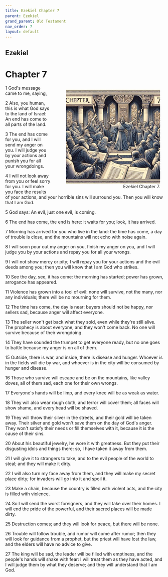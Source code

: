 ```yaml
---
title: Ezekiel Chapter 7
parent: Ezekiel
grand_parent: Old Testament
nav_order: 7
layout: default
---
```


## Ezekiel

# Chapter 7

<figure style="float: right; margin-right: 10px;">
    <img src="/assets/Image/Ezekiel/500/7.jpg" alt="Ezekiel Chapter 7" style="width: 300px; height: 300px; float: right;padding-left: 10px;"/>
    <figcaption style="clear: both;text-align: right;">Ezekiel Chapter 7.</figcaption>
</figure>
1 God's message came to me, saying,

2 Also, you human, this is what God says to the land of Israel: An end has come to all parts of the land.

3 The end has come for you, and I will send my anger on you. I will judge you by your actions and punish you for all your wrongdoings.

4 I will not look away from you or feel sorry for you. I will make you face the results of your actions, and your horrible sins will surround you. Then you will know that I am God.

5 God says: An evil, just one evil, is coming.

6 The end has come, the end is here: it waits for you; look, it has arrived.

7 Morning has arrived for you who live in the land: the time has come, a day of trouble is close, and the mountains will not echo with noise again.

8 I will soon pour out my anger on you, finish my anger on you, and I will judge you by your actions and repay you for all your wrongs.

9 I will not show mercy or pity; I will repay you for your actions and the evil deeds among you; then you will know that I am God who strikes.

10 See the day, see, it has come: the morning has started; power has grown, arrogance has appeared.

11 Violence has grown into a tool of evil: none will survive, not the many, nor any individuals; there will be no mourning for them.

12 The time has come, the day is near: buyers should not be happy, nor sellers sad, because anger will affect everyone.

13 The seller won't get back what they sold, even while they're still alive. The prophecy is about everyone, and they won't come back. No one will survive because of their wrongdoing.

14 They have sounded the trumpet to get everyone ready, but no one goes to battle because my anger is on all of them.

15 Outside, there is war, and inside, there is disease and hunger. Whoever is in the fields will die by war, and whoever is in the city will be consumed by hunger and disease.

16 Those who survive will escape and be on the mountains, like valley doves, all of them sad, each one for their own wrongs.

17 Everyone's hands will be limp, and every knee will be as weak as water.

18 They will also wear rough cloth, and terror will cover them; all faces will show shame, and every head will be shaved.

19 They will throw their silver in the streets, and their gold will be taken away. Their silver and gold won't save them on the day of God's anger. They won't satisfy their needs or fill themselves with it, because it is the cause of their sins.

20 About his beautiful jewelry, he wore it with greatness. But they put their disgusting idols and things there: so, I have taken it away from them.

21 I will give it to strangers to take, and to the evil people of the world to steal; and they will make it dirty.

22 I will also turn my face away from them, and they will make my secret place dirty; for invaders will go into it and spoil it.

23 Make a chain, because the country is filled with violent acts, and the city is filled with violence.

24 So I will send the worst foreigners, and they will take over their homes. I will end the pride of the powerful, and their sacred places will be made dirty.

25 Destruction comes; and they will look for peace, but there will be none.

26 Trouble will follow trouble, and rumor will come after rumor; then they will look for guidance from a prophet, but the priest will have lost the law, and the elders will have no advice to give.

27 The king will be sad, the leader will be filled with emptiness, and the people's hands will shake with fear: I will treat them as they have acted, and I will judge them by what they deserve; and they will understand that I am God.


